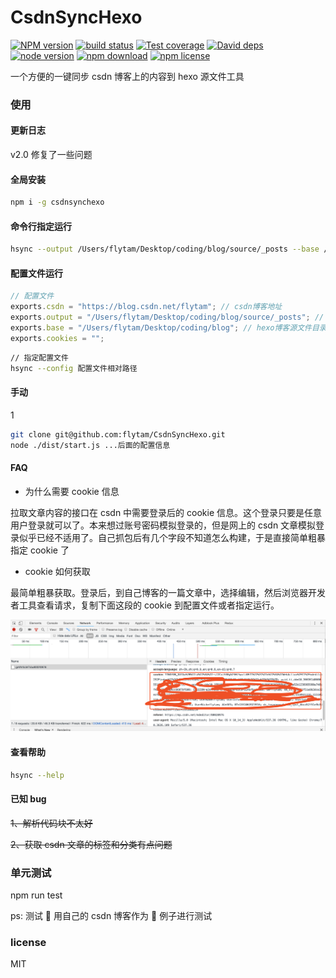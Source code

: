 # CsdnSyncHexo

[![NPM version][npm-image]][npm-url]
[![build status][travis-image]][travis-url]
[![Test coverage][coveralls-image]][coveralls-url]
[![David deps][david-image]][david-url]
[![node version][node-image]][node-url]
[![npm download][download-image]][download-url]
[![npm license][license-image]][download-url]

[npm-image]: https://img.shields.io/npm/v/csdnsynchexo.svg?style=flat-square
[npm-url]: https://npmjs.org/package/csdnsynchexo
[travis-image]: https://img.shields.io/travis/flytam/CsdnSyncHexo.svg?style=flat-square
[travis-url]: https://travis-ci.org/flytam/CsdnSyncHexo
[coveralls-image]: https://img.shields.io/coveralls/flytam/CsdnSyncHexo.svg?style=flat-square
[coveralls-url]: https://coveralls.io/r/flytam/CsdnSyncHexo?branch=master
[david-image]: https://img.shields.io/david/flytam/CsdnSyncHexo.svg?style=flat-square
[david-url]: https://david-dm.org/flytam/CsdnSyncHexo
[node-image]: https://img.shields.io/badge/node.js-%3E=_8.0.0-green.svg?style=flat-square
[node-url]: http://nodejs.org/download/
[download-image]: https://img.shields.io/npm/dm/csdnsynchexo.svg?style=flat-square
[download-url]: https://npmjs.org/package/csdnsynchexo
[license-image]: https://img.shields.io/npm/l/csdnsynchexo.svg

一个方便的一键同步 csdn 博客上的内容到 hexo 源文件工具

### 使用

#### 更新日志

v2.0 修复了一些问题

#### 全局安装

```bash
npm i -g csdnsynchexo
```

#### 命令行指定运行

```bash
hsync --output /Users/flytam/Desktop/coding/blog/source/_posts --base /Users/flytam/Desktop/coding/blog --csdn https://blog.csdn.net/flytam --cookies your_cookies_info
```

#### 配置文件运行

```js
// 配置文件
exports.csdn = "https://blog.csdn.net/flytam"; // csdn博客地址
exports.output = "/Users/flytam/Desktop/coding/blog/source/_posts"; // 这里可以定向到你的hexo源文件的地方
exports.base = "/Users/flytam/Desktop/coding/blog"; // hexo博客源文件目录，用于执行hexo命令
exports.cookies = "";
```

```bash
// 指定配置文件
hsync --config 配置文件相对路径
```

#### 手动

1

```bash
git clone git@github.com:flytam/CsdnSyncHexo.git
node ./dist/start.js ...后面的配置信息
```

#### FAQ

- 为什么需要 cookie 信息

拉取文章内容的接口在 csdn 中需要登录后的 cookie 信息。这个登录只要是任意用户登录就可以了。本来想过账号密码模拟登录的，但是网上的 csdn 文章模拟登录似乎已经不适用了。自己抓包后有几个字段不知道怎么构建，于是直接简单粗暴指定 cookie 了

- cookie 如何获取

最简单粗暴获取。登录后，到自己博客的一篇文章中，选择编辑，然后浏览器开发者工具查看请求，复制下面这段的 cookie 到配置文件或者指定运行。

![cookie 获取](./img/cookie.png)

#### 查看帮助

```bash
hsync --help
```

#### 已知 bug

~~1、解析代码块不太好~~

~~2、获取 csdn 文章的标签和分类有点问题~~

### 单元测试

npm run test

ps: 测试  用自己的 csdn 博客作为  例子进行测试

### license

MIT

